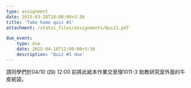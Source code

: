 ```yaml
---
type: assignment
date: 2025-03-28T18:00:00+3:30
title: 'Take home quiz #1'
attachment: /static_files/assignments/Quiz1.pdf

due_event: 
    type: due
    date: 2025-04-10T12:00:00+3:30
    description: 'Quiz #1 due'
---
```


請同學們於04/10 (四) 12:00 前將此紙本作業交至理1011-3 助教研究室外面的牛皮紙袋。

